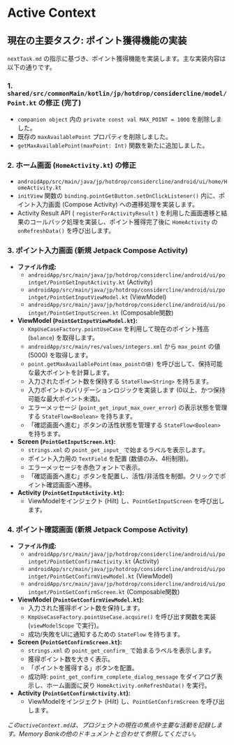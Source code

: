 # Active Context

## 現在の主要タスク: ポイント獲得機能の実装

`nextTask.md` の指示に基づき、ポイント獲得機能を実装します。主な実装内容は以下の通りです。

### 1. `shared/src/commonMain/kotlin/jp/hotdrop/considercline/model/Point.kt` の修正 (完了)
*   `companion object` 内の `private const val MAX_POINT = 1000` を削除しました。
*   既存の `maxAvailablePoint` プロパティを削除しました。
*   `getMaxAvailablePoint(maxPoint: Int)` 関数を新たに追加しました。

### 2. ホーム画面 (`HomeActivity.kt`) の修正
*   `androidApp/src/main/java/jp/hotdrop/considercline/android/ui/home/HomeActivity.kt`
*   `initView` 関数の `binding.pointGetButton.setOnClickListener()` 内に、ポイント入力画面 (Compose Activity) への遷移処理を実装します。
*   Activity Result API ( `registerForActivityResult` ) を利用した画面遷移と結果のコールバック処理を実装し、ポイント獲得完了後に `HomeActivity` の `onRefreshData()` を呼び出します。

### 3. ポイント入力画面 (新規 Jetpack Compose Activity)
*   **ファイル作成:**
    *   `androidApp/src/main/java/jp/hotdrop/considercline/android/ui/pointget/PointGetInputActivity.kt` (Activity)
    *   `androidApp/src/main/java/jp/hotdrop/considercline/android/ui/pointget/PointGetInputViewModel.kt` (ViewModel)
    *   `androidApp/src/main/java/jp/hotdrop/considercline/android/ui/pointget/PointGetInputScreen.kt` (Composable関数)
*   **ViewModel (`PointGetInputViewModel.kt`):**
    *   `KmpUseCaseFactory.pointUseCase` を利用して現在のポイント残高 (`balance`) を取得します。
    *   `androidApp/src/main/res/values/integers.xml` から `max_point` の値 (5000) を取得します。
    *   `point.getMaxAvailablePoint(max_pointの値)` を呼び出して、保持可能な最大ポイントを計算します。
    *   入力されたポイント数を保持する `StateFlow<String>` を持ちます。
    *   入力ポイントのバリデーションロジックを実装します (0以上、かつ保持可能な最大ポイント未満)。
    *   エラーメッセージ (`point_get_input_max_over_error`) の表示状態を管理する `StateFlow<Boolean>` を持ちます。
    *   「確認画面へ進む」ボタンの活性状態を管理する `StateFlow<Boolean>` を持ちます。
*   **Screen (`PointGetInputScreen.kt`):**
    *   `strings.xml` の `point_get_input_` で始まるラベルを表示します。
    *   ポイント入力用の `TextField` を配置 (数値のみ、4桁制限)。
    *   エラーメッセージを赤色フォントで表示。
    *   「確認画面へ進む」ボタンを配置し、活性/非活性を制御。クリックでポイント確認画面へ遷移。
*   **Activity (`PointGetInputActivity.kt`):**
    *   ViewModelをインジェクト (Hilt) し、`PointGetInputScreen` を呼び出します。

### 4. ポイント確認画面 (新規 Jetpack Compose Activity)
*   **ファイル作成:**
    *   `androidApp/src/main/java/jp/hotdrop/considercline/android/ui/pointget/PointGetConfirmActivity.kt` (Activity)
    *   `androidApp/src/main/java/jp/hotdrop/considercline/android/ui/pointget/PointGetConfirmViewModel.kt` (ViewModel)
    *   `androidApp/src/main/java/jp/hotdrop/considercline/android/ui/pointget/PointGetConfirmScreen.kt` (Composable関数)
*   **ViewModel (`PointGetConfirmViewModel.kt`):**
    *   入力された獲得ポイント数を保持します。
    *   `KmpUseCaseFactory.pointUseCase.acquire()` を呼び出す関数を実装 (`viewModelScope` で実行)。
    *   成功/失敗をUIに通知するための `StateFlow` を持ちます。
*   **Screen (`PointGetConfirmScreen.kt`):**
    *   `strings.xml` の `point_get_confirm_` で始まるラベルを表示します。
    *   獲得ポイント数を大きく表示。
    *   「ポイントを獲得する」ボタンを配置。
    *   成功時: `point_get_confirm_complete_dialog_message` をダイアログ表示し、ホーム画面に戻り `HomeActivity.onRefreshData()` を実行。
*   **Activity (`PointGetConfirmActivity.kt`):**
    *   ViewModelをインジェクト (Hilt) し、`PointGetConfirmScreen` を呼び出します。

*この`activeContext.md`は、プロジェクトの現在の焦点や主要な活動を記録します。Memory Bankの他のドキュメントと合わせて参照してください。*

